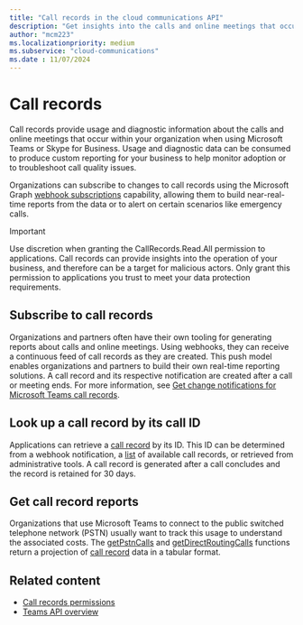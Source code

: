 ```yaml
---
title: "Call records in the cloud communications API"
description: "Get insights into the calls and online meetings that occur within your organization when using Microsoft Teams or Skype for Business."
author: "mcm223"
ms.localizationpriority: medium
ms.subservice: "cloud-communications"
ms.date : 11/07/2024
---
```


# Call records

Call records provide usage and diagnostic information about the calls and online meetings that occur within your organization when using Microsoft Teams or Skype for Business. Usage and diagnostic data can be consumed to produce custom reporting for your business to help monitor adoption or to troubleshoot call quality issues.

Organizations can subscribe to changes to call records using the Microsoft Graph [webhook subscriptions](/graph/api/resources/webhooks) capability, allowing them to build near-real-time reports from the data or to alert on certain scenarios like emergency calls.

> [!IMPORTANT]
> Use discretion when granting the CallRecords.Read.All permission to applications. Call records can provide insights into the operation of your business, and therefore can be a target for malicious actors. Only grant this permission to applications you trust to meet your data protection requirements.

## Subscribe to call records

Organizations and partners often have their own tooling for generating reports about calls and online meetings. Using webhooks, they can receive a continuous feed of call records as they are created. This push model enables organizations and partners to build their own real-time reporting solutions. A call record and its respective notification are created after a call or meeting ends. For more information, see [Get change notifications for Microsoft Teams call records](/graph/changenotifications-for-callrecords).

## Look up a call record by its call ID

Applications can retrieve a [call record](/graph/api/resources/callrecords-callrecord) by its ID. This ID can be determined from a webhook notification, a [list](/graph/api/callrecords-callrecord-list) of available call records, or retrieved from administrative tools. A call record is generated after a call concludes and the record is retained for 30 days.

## Get call record reports

Organizations that use Microsoft Teams to connect to the public switched telephone network (PSTN) usually want to track this usage to understand the associated costs. The [getPstnCalls](/graph/api/callrecords-callrecord-getpstncalls) and [getDirectRoutingCalls](/graph/api/callrecords-callrecord-getdirectroutingcalls) functions return a projection of [call record](/graph/api/resources/callrecords-callrecord) data in a tabular format.

## Related content

- [Call records permissions](./permissions-reference.md)
- [Teams API overview](teams-concept-overview.md)
